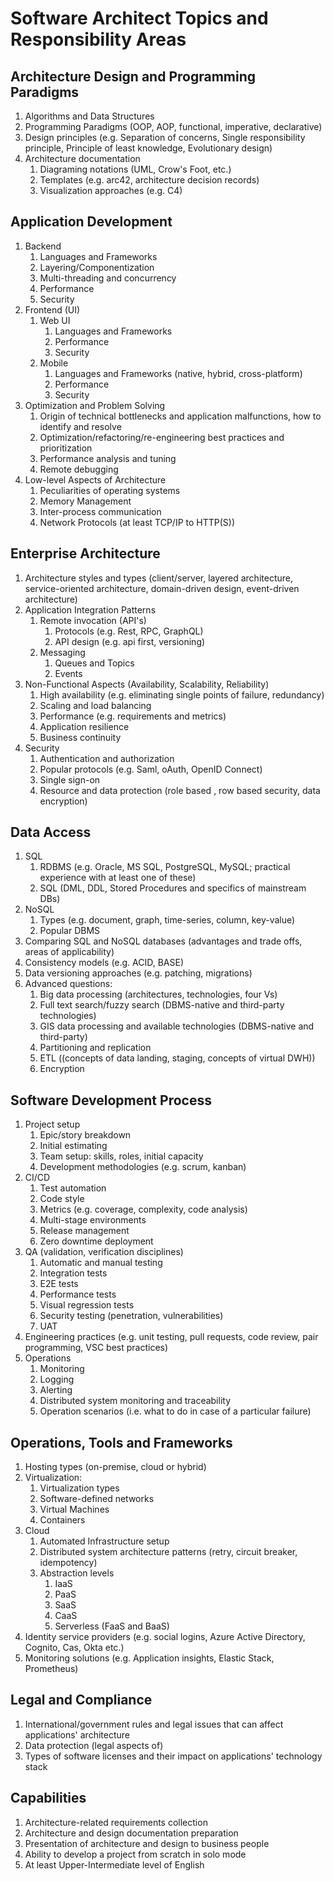 # Software Architect Topics and Responsibility Areas

## **Architecture Design and Programming Paradigms**
1. Algorithms and Data Structures
1. Programming Paradigms (OOP, AOP, functional, imperative, declarative)
1. Design principles (e.g. Separation of concerns, Single responsibility principle, Principle of least knowledge, Evolutionary design)
1. Architecture documentation
    1. Diagraming notations (UML, Crow's Foot, etc.)
    1. Templates (e.g. arc42, architecture decision records)
    1. Visualization approaches (e.g. C4)
## **Application Development**
1. Backend
    1. Languages and Frameworks
    1. Layering/Componentization
    1. Multi-threading and concurrency
    1. Performance
    1. Security
1. Frontend (UI)
    1. Web UI
        1. Languages and Frameworks
     	1. Performance
     	1. Security
    1. Mobile
     	1. Languages and Frameworks (native, hybrid, cross-platform)
     	1. Performance
     	1. Security
1. Optimization and Problem Solving
    1. Origin of technical bottlenecks and application malfunctions, how to identify and resolve
    1. Optimization/refactoring/re-engineering best practices and prioritization
    1. Performance analysis and tuning
    1. Remote debugging
1. Low-level Aspects of Architecture
   1. Peculiarities of operating systems
   1. Memory Management
   1. Inter-process communication
   1. Network Protocols (at least TCP/IP to HTTP(S))
## **Enterprise Architecture**
1. Architecture styles and types (client/server, layered architecture, service-oriented architecture, domain-driven design, event-driven architecture)
1. Application Integration Patterns
    1. Remote invocation (API&#39;s)
        1. Protocols (e.g. Rest, RPC, GraphQL)
        1. API design (e.g. api first, versioning)
    1. Messaging
        1. Queues and Topics
        1. Events
1. Non-Functional Aspects (Availability, Scalability, Reliability)
    1. High availability (e.g. eliminating single points of failure, redundancy)
    1. Scaling and load balancing
    1. Performance (e.g. requirements and metrics)
    1. Application resilience
    1. Business continuity
1. Security
    1. Authentication and authorization
    1. Popular protocols (e.g. Saml, oAuth,  OpenID Connect)
    1. Single sign-on
    1. Resource and data protection (role based , row based security, data encryption)

## **Data Access**

1. SQL
    1. RDBMS (e.g. Oracle, MS SQL, PostgreSQL, MySQL; practical experience with at least one of these)
    1. SQL (DML, DDL, Stored Procedures and specifics of mainstream DBs)
1. NoSQL 
    1. Types (e.g. document, graph, time-series, column, key-value)
    2. Popular DBMS
1. Comparing SQL and NoSQL databases (advantages and trade offs, areas of applicability)
1. Consistency models (e.g. ACID, BASE)
1. Data versioning approaches (e.g. patching, migrations)
1. Advanced questions:
    1. Big data processing (architectures, technologies, four Vs)
    1. Full text search/fuzzy search (DBMS-native and third-party technologies)
    1. GIS data processing and available technologies (DBMS-native and third-party)
    1. Partitioning and replication
    1. ETL ((concepts of data landing, staging, concepts of virtual DWH))
    1. Encryption

## **Software Development Process**
1. Project setup
    1. Epic/story breakdown
    1. Initial estimating
    1. Team setup: skills, roles, initial capacity
    1. Development methodologies (e.g. scrum, kanban)
1. CI/CD
    1. Test automation
    1. Code style
    1. Metrics (e.g. coverage, complexity, code analysis)
    1. Multi-stage environments
    1. Release management
    1. Zero downtime deployment
1. QA (validation, verification disciplines)
    1. Automatic  and manual testing
    1. Integration tests
    1. E2E tests
    1. Performance tests
    1. Visual regression tests
    1. Security testing (penetration, vulnerabilities)
    1. UAT
1. Engineering practices (e.g. unit testing, pull requests, code review, pair programming, VSC best practices)
1. Operations
    1. Monitoring
    1. Logging
    1. Alerting
    1. Distributed system monitoring and traceability
    1. Operation scenarios (i.e. what to do in case of a particular failure)

## **Operations, Tools and Frameworks**
1. Hosting types (on-premise, cloud or hybrid)
1. Virtualization:
    1. Virtualization types
    1. Software-defined networks
    1. Virtual Machines
    1. Containers
1. Cloud
    1. Automated Infrastructure setup
    1. Distributed system architecture patterns (retry, circuit breaker, idempotency)
    1. Abstraction levels
        1. IaaS
        1. PaaS
        1. SaaS
        1. CaaS
        1. Serverless (FaaS and BaaS)
1. Identity service providers (e.g. social logins, Azure Active Directory, Cognito, Cas, Okta etc.)
1. Monitoring solutions (e.g. Application insights, Elastic Stack, Prometheus)

## **Legal and Compliance**
1. International/government rules and legal issues that can affect applications&#39; architecture
2. Data protection (legal aspects of)
3. Types of software licenses and their impact on applications&#39; technology stack

## **Capabilities**
1. Architecture-related requirements collection
1. Architecture and design documentation preparation
1. Presentation of architecture and design to business people
1. Ability to develop a project from scratch in solo mode
1. At least Upper-Intermediate level of English
